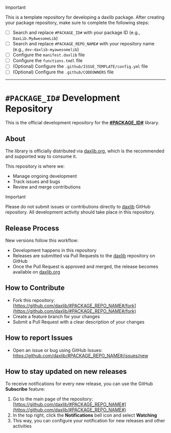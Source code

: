 > [!IMPORTANT]
> This is a template repository for developing a daxlib package. After creating your package repository, make sure to complete the following steps:
> - [ ] Search and replace `#PACKAGE_ID#` with your package ID (e.g., `DaxLib.MyAwesomeLib`)
> - [ ] Search and replace `#PACKAGE_REPO_NAME#` with your repository name (e.g., `dev-daxlib-myawesomelib`)
> - [ ] Configure the `manifest.daxlib` file
> - [ ] Configure the `functions.tmdl` file
> - [ ] (Optional) Configure the `.github/ISSUE_TEMPLATE/config.yml` file
> - [ ] (Optional) Configure the `.github/CODEOWNERS` file

---

# `#PACKAGE_ID#` Development Repository

This is the official development repository for the [**#PACKAGE_ID#**](https://daxlib.org/package/#PACKAGE_ID#/) library.

## About

The library is officially distributed via [daxlib.org](https://daxlib.org/package/#PACKAGE_ID#/), which is the recommended and supported way to consume it.

This repository is where we:

- Manage ongoing development
- Track issues and bugs
- Review and merge contributions

> [!IMPORTANT] 
> Please do not submit issues or contributions directly to [daxlib](https://github.com/daxlib/daxlib) GitHub repository. All development activity should take place in this repository.

## Release Process

New versions follow this workflow:

- Development happens in this repository
- Releases are submitted via Pull Requests to the [daxlib](https://github.com/daxlib/daxlib) repository on GitHub
- Once the Pull Request is approved and merged, the release becomes available on [daxlib.org](https://daxlib.org/)

## How to Contribute

- Fork this repository: [https://github.com/daxlib/#PACKAGE_REPO_NAME#/fork](https://github.com/daxlib/#PACKAGE_REPO_NAME#/fork)
- Create a feature branch for your changes
- Submit a Pull Request with a clear description of your changes

## How to report Issues

- Open an issue or bug using GitHub Issues: https://github.com/daxlib/#PACKAGE_REPO_NAME#/issues/new

## How to stay updated on new releases

To receive notifications for every new release, you can use the GitHub **Subscribe** feature:

1. Go to the main page of the repository: [https://github.com/daxlib/#PACKAGE_REPO_NAME#](https://github.com/daxlib/#PACKAGE_REPO_NAME#)
2. In the top right, click the **Notifications** bell icon and select **Watching**
3. This way, you can configure your notification for new releases and other activities
